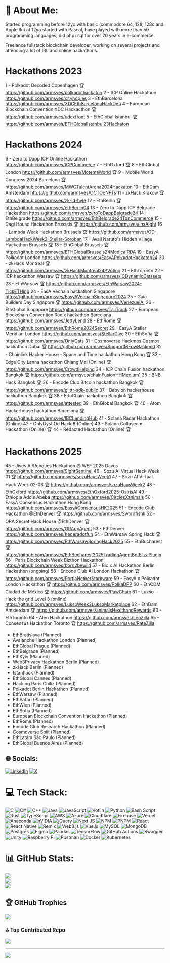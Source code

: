 # 💫 About Me:
Started programming before 12yo with basic (commodore 64, 128, 128c and Apple IIc) at 12yo started with Pascal, have played with more than 50 programming languages, did php+sql for over 20 years in e-commerce.

Freelance fullstack blockchain developer, working on several projects and attending a lot of IRL and online hackathons.

# Hackathons 2023
1 - Polkadot Decoded Copenhagen 🏆 https://github.com/armsves/polkadothackaton
2 - ICP Online Hackathon https://github.com/armsves/cityhop.es
3 - EthBarcelona https://github.com/armsves/XDCEthBarcelonaHackDefi 
4 - European Blockchain Convention XDC Hackacthon 🏆 https://github.com/armsves/udexfront
5 - EthGlobal Istanbul 🏆 https://github.com/armsves/ETHGlobalIstanbul23Hackaton

# Hackathons 2024
6 - Zero to Dapp ICP Online Hackathon https://github.com/armsves/ICPCommerce
7 - EthOxford 🏆
8 - EthGlobal London https://github.com/armsves/MotemaWorld 🏆
9 - Mobile World Congress 2024 Barcelona 🏆 https://github.com/armsves/MWCTalentArena2024Hackaton
10 - EthDam Amsterdam https://github.com/armsves/OCTOoNFTs
11 - zkHack Krakow 🏆 https://github.com/armsves/zk-id-hyle
12 - EthBerlin 🏆 https://github.com/armsves/ethBerlin04
13 - Zero to Dapp ICP Belgrade Hackathon https://github.com/armsves/zeroToDappBelgrade24
14 - EthBelgrade https://github.com/armsves/EthBelgrade24TonCommerce
15 - Dagi House Hackathon Brussels 🏆 https://github.com/armsves/insAIght
16 - Lambda Week Hackathon Brussels 🏆 https://github.com/armsves/OD-LambdaHackWeek2-Stellar-Soroban
17 - Avail Naruto's Hidden Village Hackathon Brussels 🏆
18 - EthGlobal Brussels 🏆 https://github.com/armsves/ETHGlobalBrussels24MedicalRDA
19 - EasyA Polkadot London https://github.com/armsves/EasyAPolkadotHackaton24
20 - zkHack Montreal 🏆 https://github.com/armsves/zkHackMontreal24PVoting
21 - EthToronto
22 - ICP hackathon Warsaw 🏆 https://github.com/armsves/ICDynamicCatssets
23 - EthWarsaw 🏆 https://github.com/armsves/EthWarsaw2024-TickETHing
24 - EasA Vechain hackathon Singapore https://github.com/armsves/EasyAVechainSingapore2024
25 - Gaia Builders Day Singapore 🏆 https://github.com/armsves/VenezuelAI
26 - EthGlobal Singapore https://github.com/armsves/TailTrack
27 - European Blockchain Convention Radix hackathon Barcelona https://github.com/armsves/JettyLend
28 - EthRome 🏆 https://github.com/armsves/EthRome2024Secret
29 - EasyA Stellar Meridian London https://github.com/armsves/StellarGive
30 - EthSofia 🏆 https://github.com/armsves/OnlyCats
31 - Cosmoverse Hackmos Cosmos hackathon Dubai 🏆 https://github.com/armsves/SupportMEowBackend
32 - Chainlink Hacker House - Space and Time hackathon Hong Kong 🏆
33 - Edge City Lanna hackathon Chiang Mai (Online) 🏆 https://github.com/armsves/CrowdHelping
34 - ICP Chain Fusion hackathon Bangkok 🏆 https://github.com/armsves/chainFusionHHMedium1
35 - BNB Hack Bangkok 🏆 
36 - Encode Club Bitcoin hackathon Bangkok 🏆 https://github.com/armsves/glittr-sdk-public
37 - Babylon hackerhouse hackathon Bangkok 🏆
38 - EduChain hackathon Bangkok 🏆 https://github.com/armsves/attested
39 - EthGlobal Bangkok 🏆 
40 - Atom Hackerhouse hackathon Barcelona 🏆 https://github.com/armsves/IBCLendingHub
41 - Solana Radar Hackathon (Online)
42 - OnlyDyst Od Hack 8 (Online)
43 - Solana Colloseum Hackathon (Online) 🏆
44 - Redacted Hackathon (Online) 🏆

# Hackathons 2025
45 - Jives AI/Robotics Hackathon @ WEF 2025 Davos https://github.com/armsves/SightSentinel
46 - Sozu AI Virtual Hack Week 01 🏆 https://github.com/armsves/sozuHausWeek1
47 - Sozu AI Virtual Hack Week 02-03 🏆 https://github.com/armsves/sozuHausWeek2
48 - EthOxford https://github.com/armsves/EthOxford2025-OsirisAI
49 - Ethiopia Addis Abeba https://github.com/armsves/CirclesXanimals
50 - EasyA Consensus Hackathon Hong Kong https://github.com/armsves/EasyAConsensusHK2025
51 - Encode Club Hackathon @EthDenver 🏆  https://github.com/armsves/SwordfishII
52 - ORA Secret Hack House @EthDenver 🏆 https://github.com/armsves/ORAopAgent
53 - EthDenver https://github.com/armsves/hederadotfun
54 - EthWarsaw Spring Hack 🏆 https://github.com/armsves/EthWarsawSpringHack2025
55 - EthBucharest 🏆 https://github.com/armsves/EthBucharest2025TradingAgentBotElizaPlugin
56 - Paris Blockchain Week Bizthon Hackathon https://github.com/armsves/born2bewild
57 - Bio x AI Hackathon Berlin Hackathon (ongoing)
58 - Encode Club AI London Hackathon 🏆 https://github.com/armsves/PortiaNetherStarkware
59 - EasyA x Polkadot London Hackathon 🏆 https://github.com/armsves/PolkaDPP
60 - EthCDM Ciudad de México 🏆 https://github.com/armsves/PawChain
61 - Lukso - Hack the grid Level 3 (online) https://github.com/armsves/LuksoWeek3LuksoMarketplace
62 - EthDam Ámsterdam 🏆 https://github.com/armsves/animalsHealthandRewards
63 - EthToronto
64 - Aleo Hackathon https://github.com/armsves/LeoZilla
65 - Consensus Hackathon Toronto 🏆 https://github.com/armsves/RateZilla
- EthBratislava (Planned)
- Avalanche Hackathon London (Planned)
- EthGlobal Prague (Planned)
- EthBelgrade (Planned)
- EthKyiv (Planned)
- Web3Privacy Hackathon Berlin (Planned)
- zkHack Berlin (Planned)
- Istanhack (Planned)
- EthGlobal Cannes (Planned)
- Hacking Paris Chiliz (Planned)
- Polkadot Berlin Hackathon (Planned)
- EthWarsaw (Planned)
- EthSafari (Planned)
- EthWien (Planned)
- EthSofia (Planned)
- European Blockchain Convention Hackathon (Planned)
- EthRome (Planned)
- Encode Club Research Hackathon (Planned)
- Cosmoverse Split (Planned)
- EthLatam São Paulo (Planned)
- EthGlobal Buenos Aires (Planned)

## 🌐 Socials:
[![LinkedIn](https://img.shields.io/badge/LinkedIn-%230077B5.svg?logo=linkedin&logoColor=white)](https://linkedin.com/in/armsves) 
[![X](https://img.shields.io/badge/X-black.svg?logo=X&logoColor=white)](https://x.com/armsves) 

# 💻 Tech Stack:
![C](https://img.shields.io/badge/c-%2300599C.svg?style=plastic&logo=c&logoColor=white) ![C#](https://img.shields.io/badge/c%23-%23239120.svg?style=plastic&logo=csharp&logoColor=white) ![C++](https://img.shields.io/badge/c++-%2300599C.svg?style=plastic&logo=c%2B%2B&logoColor=white) ![Java](https://img.shields.io/badge/java-%23ED8B00.svg?style=plastic&logo=openjdk&logoColor=white) ![JavaScript](https://img.shields.io/badge/javascript-%23323330.svg?style=plastic&logo=javascript&logoColor=%23F7DF1E) ![Kotlin](https://img.shields.io/badge/kotlin-%237F52FF.svg?style=plastic&logo=kotlin&logoColor=white) ![Python](https://img.shields.io/badge/python-3670A0?style=plastic&logo=python&logoColor=ffdd54) ![Bash Script](https://img.shields.io/badge/bash_script-%23121011.svg?style=plastic&logo=gnu-bash&logoColor=white) ![Rust](https://img.shields.io/badge/rust-%23000000.svg?style=plastic&logo=rust&logoColor=white) ![TypeScript](https://img.shields.io/badge/typescript-%23007ACC.svg?style=plastic&logo=typescript&logoColor=white) ![AWS](https://img.shields.io/badge/AWS-%23FF9900.svg?style=plastic&logo=amazon-aws&logoColor=white) ![Azure](https://img.shields.io/badge/azure-%230072C6.svg?style=plastic&logo=microsoftazure&logoColor=white) ![Cloudflare](https://img.shields.io/badge/Cloudflare-F38020?style=plastic&logo=Cloudflare&logoColor=white) ![Firebase](https://img.shields.io/badge/firebase-%23039BE5.svg?style=plastic&logo=firebase) ![Vercel](https://img.shields.io/badge/vercel-%23000000.svg?style=plastic&logo=vercel&logoColor=white) ![Anaconda](https://img.shields.io/badge/Anaconda-%2344A833.svg?style=plastic&logo=anaconda&logoColor=white) ![nVIDIA](https://img.shields.io/badge/cuda-000000.svg?style=plastic&logo=nVIDIA&logoColor=green) ![jQuery](https://img.shields.io/badge/jquery-%230769AD.svg?style=plastic&logo=jquery&logoColor=white) ![Next JS](https://img.shields.io/badge/Next-black?style=plastic&logo=next.js&logoColor=white) ![NPM](https://img.shields.io/badge/NPM-%23CB3837.svg?style=plastic&logo=npm&logoColor=white) ![PNPM](https://img.shields.io/badge/pnpm-%234a4a4a.svg?style=plastic&logo=pnpm&logoColor=f69220) ![React](https://img.shields.io/badge/react-%2320232a.svg?style=plastic&logo=react&logoColor=%2361DAFB) ![React Native](https://img.shields.io/badge/react_native-%2320232a.svg?style=plastic&logo=react&logoColor=%2361DAFB) ![Remix](https://img.shields.io/badge/remix-%23000.svg?style=plastic&logo=remix&logoColor=white) ![Web3.js](https://img.shields.io/badge/web3.js-F16822?style=plastic&logo=web3.js&logoColor=white) ![Vue.js](https://img.shields.io/badge/vue.js-%2335495e.svg?style=plastic&logo=vuedotjs&logoColor=%234FC08D) ![MySQL](https://img.shields.io/badge/mysql-4479A1.svg?style=plastic&logo=mysql&logoColor=white) ![MongoDB](https://img.shields.io/badge/MongoDB-%234ea94b.svg?style=plastic&logo=mongodb&logoColor=white) ![Postgres](https://img.shields.io/badge/postgres-%23316192.svg?style=plastic&logo=postgresql&logoColor=white) ![Figma](https://img.shields.io/badge/figma-%23F24E1E.svg?style=plastic&logo=figma&logoColor=white) ![Pandas](https://img.shields.io/badge/pandas-%23150458.svg?style=plastic&logo=pandas&logoColor=white) ![TensorFlow](https://img.shields.io/badge/TensorFlow-%23FF6F00.svg?style=plastic&logo=TensorFlow&logoColor=white) ![GitHub Actions](https://img.shields.io/badge/github%20actions-%232671E5.svg?style=plastic&logo=githubactions&logoColor=white) ![Swagger](https://img.shields.io/badge/-Swagger-%23Clojure?style=plastic&logo=swagger&logoColor=white) ![Unity](https://img.shields.io/badge/unity-%23000000.svg?style=plastic&logo=unity&logoColor=white) ![Raspberry Pi](https://img.shields.io/badge/-Raspberry_Pi-C51A4A?style=plastic&logo=Raspberry-Pi) ![Postman](https://img.shields.io/badge/Postman-FF6C37?style=plastic&logo=postman&logoColor=white) ![Docker](https://img.shields.io/badge/docker-%230db7ed.svg?style=plastic&logo=docker&logoColor=white) ![Kubernetes](https://img.shields.io/badge/kubernetes-%23326ce5.svg?style=plastic&logo=kubernetes&logoColor=white)
# 📊 GitHub Stats:
![](https://github-readme-stats.vercel.app/api?username=armsves&theme=dark&hide_border=false&include_all_commits=true&count_private=false)<br/>
![](https://github-readme-streak-stats.herokuapp.com/?user=armsves&theme=dark&hide_border=false)<br/>
![](https://github-readme-stats.vercel.app/api/top-langs/?username=armsves&theme=dark&hide_border=false&include_all_commits=true&count_private=false&layout=compact)

## 🏆 GitHub Trophies
![](https://github-profile-trophy.vercel.app/?username=armsves&theme=onedark&no-frame=false&no-bg=true&margin-w=4)

### 🔝 Top Contributed Repo
![](https://github-contributor-stats.vercel.app/api?username=armsves&limit=5&theme=dark&combine_all_yearly_contributions=true)

---
[![](https://visitcount.itsvg.in/api?id=armsves&icon=0&color=0)](https://visitcount.itsvg.in)

<!-- Proudly created with GPRM ( https://gprm.itsvg.in ) -->
